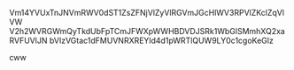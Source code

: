 Vm14YVUxTnJNVmRWV0dST1ZsZFNjVlZyVlRGVmJGcHlWV3RPVlZKclZqVlVW
V2h2WVRGWmQyTkdUbFpTCmJFWXpWWHBDVDJSRk1WbGlSMmhXQ2xaRVFUVlJN
bVIzVGtac1dFMUVNRXREYld4d1pWRTlQUW9LY0c1cgoKeGlz

cww